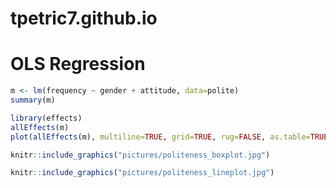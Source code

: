 # tpetric7.github.io

# OLS Regression

```r
m <- lm(frequency ~ gender + attitude, data=polite)
summary(m)
```

```r
library(effects)
allEffects(m)
plot(allEffects(m), multiline=TRUE, grid=TRUE, rug=FALSE, as.table=TRUE)
```

```r
knitr::include_graphics("pictures/politeness_boxplot.jpg")
```

```r
knitr::include_graphics("pictures/politeness_lineplot.jpg")
```
